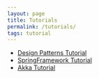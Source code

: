 ```yaml
---
layout: page
title: Tutorials
permalink: /tutorials/
tags: tutorial
---
```


* [Design Patterns Tutorial](https://fractus-io.github.io/tutorials/design-patterns/)
* [SpringFramework Tutorial](https://fractus-io.github.io/tutorials/springframework/)
* [Akka Tutorial](https://fractus-io.github.io/tutorials/akka/)

